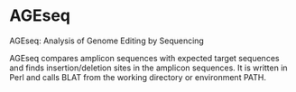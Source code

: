 # AGEseq
AGEseq: Analysis of Genome Editing by Sequencing

AGEseq compares amplicon sequences with expected target sequences and finds insertion/deletion sites in the amplicon sequences.  It is written in Perl and calls BLAT from the working directory or environment PATH.
